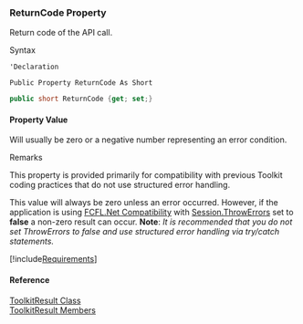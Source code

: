 ﻿### ReturnCode Property

Return code of the API call.

Syntax

```vbnet
'Declaration

Public Property ReturnCode As Short
```

```csharp
public short ReturnCode {get; set;}
```

#### Property Value

Will usually be zero or a negative number representing an error condition.

Remarks

This property is provided primarily for compatibility with previous Toolkit coding practices that do not use structured error handling.

This value will always be zero unless an error occurred. However, if the application is using [FCFL.Net Compatibility](fcfl_html/fcapp_overview.md) with [Session.ThrowErrors](fcfl_html/ThrowErrors.md) set to **false** a non-zero result can occur. **Note**: _It is recommended that you do not set ThrowErrors to false and use structured error handling via try/catch statements._

[!include[Requirements](../partials/requirements.md)]

#### Reference

[ToolkitResult Class](FChoice.Toolkits.Clarify~FChoice.Toolkits.Clarify.ToolkitResult.md)  
[ToolkitResult Members](FChoice.Toolkits.Clarify~FChoice.Toolkits.Clarify.ToolkitResult_members.md)